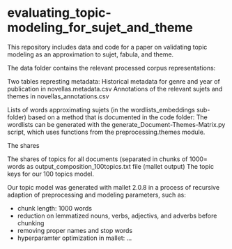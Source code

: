 # evaluating_topic-modeling_for_sujet_and_theme
This repository includes data and code for a paper on validating topic modeling as an approximation to sujet, fabula, and theme.

The data folder contains the relevant processed corpus representations:

Two tables represting metadata: 
Historical metadata for genre and year of publication in novellas.metadata.csv
Annotations of the relevant sujets and themes in novellas_annotations.csv

Lists of words approximating sujets (in the wordlists_embeddings sub-folder) based on a method that is documented in the code folder: The wordlists can be generated with the generate_Document-Themes-Matrix.py script, which uses functions from the preprocessing.themes module.

The shares 

The shares of topics for all documents (separated in chunks of 1000= words as output_composition_100topics.txt file (mallet output)
The topic keys for our 100 topics model. 

Our topic model was generated with mallet 2.0.8 in a process of recursive adaption of preprocessing and modeling parameters, such as:
- chunk length: 1000 words
- reduction on lemmatized nouns, verbs, adjectivs, and adverbs before chunking
- removing proper names and stop words
- hyperparamter optimization in mallet: ...
